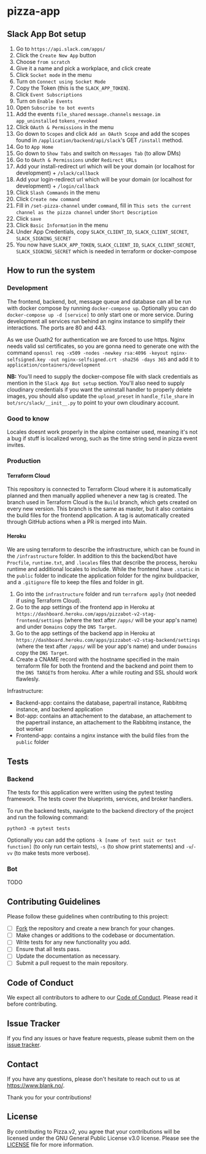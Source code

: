 # pizza-app

## Slack App Bot setup
1. Go to `https://api.slack.com/apps/`
2. Click the `Create New App` button
3. Choose `from scratch`
4. Give it a name and pick a workplace, and click create
5. Click `Socket mode` in the menu
6. Turn on `Connect using Socket Mode`
7. Copy the Token (this is the `SLACK_APP_TOKEN`).
8. Click `Event Subscriptions`
9. Turn on `Enable Events`
10. Open `Subscribe to bot events`
11. Add the events `file_shared` `message.channels` `message.im`  `app_uninstalled` `tokens_revoked`
12. Click `OAuth & Permissions` in the menu
13. Go down to `Scopes` and click `Add an OAuth Scope` and add the scopes found in `/application/backend/api/slack`'s GET `/install` method.
14. Go to `App Home`
15. Go down to `Show Tabs` and switch on `Messages Tab` (to allow DMs)
16. Go to `OAuth & Permissions` under `Redirect URLs`
17. Add your install-redirect url which will be your domain (or localhost for development) + `/slack/callback`
18. Add your login-redirect url which will be your domain (or localhost for development) + `/login/callback`
19. Click `Slash Commands` in the menu
20. Click `Create new command`
21. Fill in `/set-pizza-channel` under `command`, fill in `This sets the current channel as the pizza channel` under `Short Description`
22. Click `save`
23. Click `Basic Information` in the menu
24. Under App Credentials, copy `SLACK_CLIENT_ID`, `SLACK_CLIENT_SECRET`, `SLACK_SIGNING_SECRET`
25. You now have `SLACK_APP_TOKEN`, `SLACK_CLIENT_ID`, `SLACK_CLIENT_SECRET`, `SLACK_SIGNING_SECRET` which is needed in terraform or docker-compose

## How to run the system

### Development
The frontend, backend, bot, message queue and database can all be run with docker compose by running `docker-compose up`. Optionally you can do `docker-compose up -d [service]` to only start one or more service. During development all services run behind an nginx instance to simplify their interactions. The ports are 80 and 443.

As we use Ouath2 for authentication we are forced to use https. Nginx needs valid ssl certificates, so you are gonna need to generate one with the command `openssl req -x509 -nodes -newkey rsa:4096 -keyout nginx-selfsigned.key -out nginx-selfsigned.crt -sha256 -days 365` and add it to `application/containers/development`

**NB:** You'll need to supply the docker-compose file with slack credentials as mention in the `Slack App Bot setup` section. You'll also need to supply cloudinary credentials if you want the uninstall handler to properly delete images, you should also update the `upload_preset` in `handle_file_share` in `bot/src/slack/__init__.py` to point to your own cloudinary account.

### Good to know
Locales doesnt work properly in the alpine container used, meaning it's not a bug if stuff is localized wrong, such as the time string send in pizza event invites.

### Production
#### Terraform Cloud
This repository is connected to Terraform Cloud where it is automatically planned and then manually applied whenever a new tag is created.
The branch used in Terraform Cloud is the `Build` branch, which gets created on every new version. This branch is the same as master, but it also contains the build files for the frontend application.
A tag is automatically created through GitHub actions when a PR is merged into Main.

#### Heroku
We are using terraform to describe the infrastructure, which can be found in the `/infrastructure` folder. In addition to this the backend/bot have `Procfile`, `runtime.txt`, and `.locales` files that describe the process, heroku runtime and additional locales to include. While the frontend have `.static` in the `public` folder to indicate the application folder for the nginx buildpacker, and a `.gitignore` file to keep the files and folder in git.

1. Go into the `infrastructure` folder and run `terraform apply` (not needed if using Terraform Cloud).
2. Go to the app settings of the frontend app in Heroku at `https://dashboard.heroku.com/apps/pizzabot-v2-stag-frontend/settings` (where the text after `/apps/` will be your app's name) and under `Domains` copy the `DNS Target`.
3. Go to the app settings of the backend app in Heroku at `https://dashboard.heroku.com/apps/pizzabot-v2-stag-backend/settings` (where the text after `/apps/` will be your app's name) and under `Domains` copy the `DNS Target`.
4. Create a CNAME record with the hostname specified in the main terraform file for both the frontend and the backend and point them to the `DNS TARGET`s from heroku. After a while routing and SSL should work flawlesly.

Infrastructure:
* Backend-app: contains the database, papertrail instance, Rabbitmq instance, and backend application  
* Bot-app: contains an attachement to the database, an attachement to the papertrail instance, an attachement to the Rabbitmq instance, the bot worker
* Frontend-app: contains a nginx instance with the build files from the `public` folder

## Tests
### Backend
The tests for this application were written using the pytest testing framework. The tests cover the blueprints, services, and broker handlers.

To run the backend tests, navigate to the backend directory of the project and run the following command:
```
python3 -m pytest tests
```
Optionally you can add the options `-k [name of test suit or test function]` (to only run certain tests), `-s` (to show print statements) and `-v`/`-vv` (to make tests more verbose).

### Bot
TODO

## Contributing Guidelines

Please follow these guidelines when contributing to this project:

- [ ] [Fork](https://docs.github.com/en/get-started/quickstart/fork-a-repo) the repository and create a new branch for your changes.
- [ ] Make changes or additions to the codebase or documentation.
- [ ] Write tests for any new functionality you add.
- [ ] Ensure that all tests pass.
- [ ] Update the documentation as necessary.
- [ ] Submit a pull request to the main repository.

## Code of Conduct

We expect all contributors to adhere to our [Code of Conduct](https://github.com/blankoslo/Pizza.v2/blob/main/CODE_OF_CONDUCT.md). Please read it before contributing.

## Issue Tracker

If you find any issues or have feature requests, please submit them on the [issue tracker](https://github.com/blankoslo/Pizza.v2/issues).

## Contact

If you have any questions, please don't hesitate to reach out to us at https://www.blank.no/.

Thank you for your contributions!

## License

By contributing to Pizza.v2, you agree that your contributions will be licensed under the GNU General Public License v3.0 license. Please see the [LICENSE](https://github.com/blankoslo/Pizza.v2/blob/main/LICENSE) file for more information.
